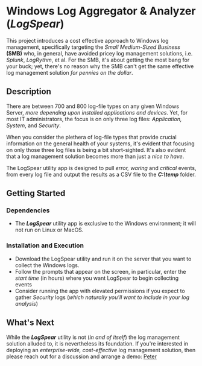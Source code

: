 # Windows Log Aggregator & Analyzer (_LogSpear_)

This project introduces a cost effective approach to Windows log management, specifically targeting the _Small Medium-Sized Business_ **(SMB)** who, in general, have avoided pricey log management solutions, i.e. _Splunk_, _LogRythm_, et al. For the SMB, it's about getting the most bang for your buck; yet, there's no reason why the SMB can't get the same effective log management solution _for pennies on the dollar_.

## Description

There are between 700 and 800 log-file types on any given Windows Server, _more depending upon installed applications and devices_. Yet, for most IT administrators, the focus is on only three log files: _Application, System_, and _Security_. 

When you consider the plethera of log-file types that provide crucial information on the general health of your systems, it's evident that focusing on only those three log files is being a bit short-sighted. It's also evident that a log management solution becomes more than just a _nice to have_.

The LogSpear utility app is designed to pull _error, waring_ and _critical_ events, from every log file and output the results as a CSV file to the **_C:\temp_** folder.


## Getting Started

### Dependencies

+ The **_LogSpear_** utility app is exclusive to the Windows environment; it will not run on Linux or MacOS.

### Installation and Execution

+ Download the LogSpear utility and run it on the server that you want to collect the Windows logs. 
+ Follow the prompts that appear on the screen, in particular, enter the _start time_ (in hours) where you want LogSpear to begin collecting events
+ Consider running the app with elevated permissions if you expect to gather _Security_ logs (_which naturally you'll want to include in your log analysis_)

## What's Next

While the **_LogSpear_** utility is not (_in and of itself_) the log management solution alluded to, it is nevertheless its foundation. If you're interested in deploying an _enterprise-wide, cost-effective_ log management solution, then please reach out for a discussion and arrange a demo: [Peter](mailto:peter@variacom.com)
